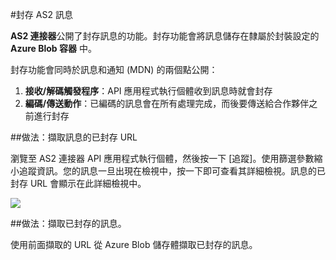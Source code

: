 <properties 
   pageTitle="封存 AS2 訊息" 
   description="本主題涵蓋 AS2 訊息的封存" 
   services="app-service\logic" 
   documentationCenter=".net,nodejs,java" 
   authors="harishkragarwal" 
   manager="dwrede" 
   editor=""/>

<tags
   ms.service="app-service-logic"
   ms.devlang="multiple"
   ms.topic="article"
   ms.tgt_pltfrm="na"
   ms.workload="integration" 
   ms.date="03/18/2015"
   ms.author="hariag"/>


#封存 AS2 訊息

**AS2 連接器**公開了封存訊息的功能。封存功能會將訊息儲存在隸屬於封裝設定的 **Azure Blob 容器** 中。

封存功能會同時於訊息和通知 (MDN) 的兩個點公開：

1. **接收/解碼觸發程序**：API 應用程式執行個體收到訊息時就會封存 
2. **編碼/傳送動作**：已編碼的訊息會在所有處理完成，而後要傳送給合作夥伴之前進行封存 

##做法：擷取訊息的已封存 URL

瀏覽至 AS2 連接器 API 應用程式執行個體，然後按一下 [追蹤]。使用篩選參數縮小追蹤資訊。您的訊息一旦出現在檢視中，按一下即可查看其詳細檢視。訊息的已封存 URL 會顯示在此詳細檢視中。

![][1]

##做法：擷取已封存的訊息。

使用前面擷取的 URL 從 Azure Blob 儲存體擷取已封存的訊息。


<!--Image references-->
[1]: ./media/app-service-logic-archive-as2-messages/Tracking.jpg
 

<!---HONumber=62-->